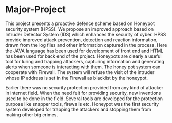 # Major-Project

This project presents a proactive defence scheme based on Honeypot security system (HPSS). We propose an improved approach based on Intruder Detector System (IDS) which enhances the security of cyber. HPSS provide improved attack prevention, detection and reaction information, drawn from the log files and other information captured in the process. Here the JAVA language has been used for development of front end and HTML has been used for back end of the project. Honeypots are clearly a useful tool for luring and trapping attackers, capturing information and generating alerts when someone is interacting with them. The honey pot system can cooperate with Firewall. The system will refuse the visit of the intruder whose IP address is set in the Firewall as blacklist by the honeypot.

Earlier there was no security protection provided from any kind of attacker in internet field. When the need felt for providing security, new inventions used to be done in the field. Several tools are developed for the protection purpose like snapper tools, firewalls etc. Honeypot was the first security system developed for trapping the attackers and stopping them from making other big crimes.   
